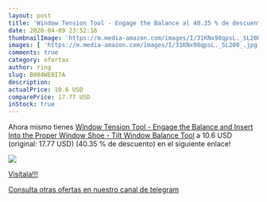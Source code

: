 ```yaml
---
layout: post
title: 'Window Tension Tool - Engage the Balance al 40.35 % de descuento'
date: 2020-04-09 23:52:16
thumbnailImage: 'https://m.media-amazon.com/images/I/31KNx98qpsL._SL200_.jpg'
images: [ 'https://m.media-amazon.com/images/I/31KNx98qpsL._SL200_.jpg' ]
comments: true
category: ofertas
author: ring
slug: B004WE0I7A
description:
actualPrice: 10.6 USD
comparePrice: 17.77 USD
inStock: true
---
```


Ahora mismo tienes [Window Tension Tool - Engage the Balance and Insert Into the Proper Window Shoe - Tilt Window Balance Tool](https://www.amazon.com/dp/B004WE0I7A/?tag=redken08-20) a 10.6 USD (original: 17.77 USD) (40.35 %  de descuento) en el siguiente enlace!

[![](https://m.media-amazon.com/images/I/31KNx98qpsL._SL200_.jpg)](https://www.amazon.com/dp/B004WE0I7A/?tag=redken08-20)

[Visítala!!!](https://www.amazon.com/dp/B004WE0I7A/?tag=redken08-20)

[Consulta otras ofertas en nuestro canal de telegram](https://t.me/s/ofertas25)
